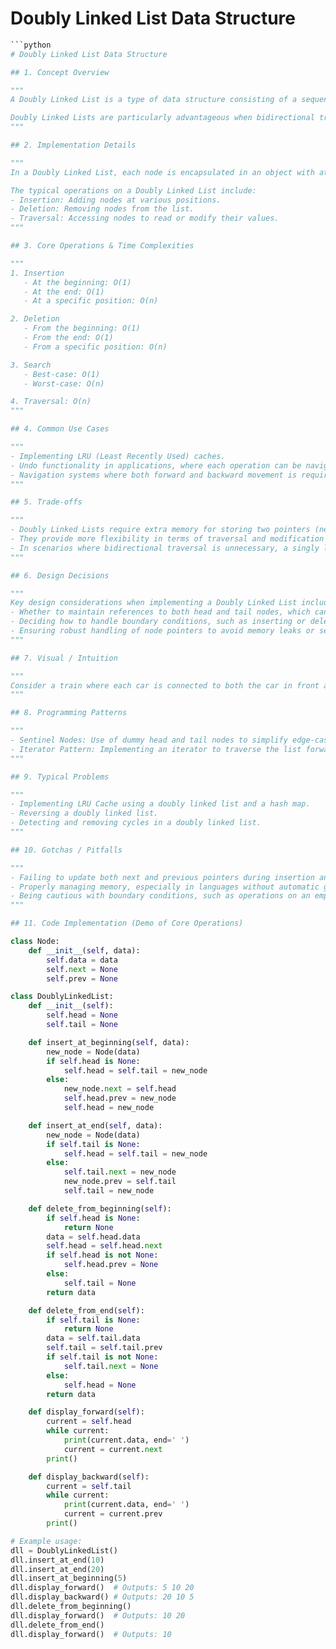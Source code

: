 # Doubly Linked List Data Structure

```python
```python
# Doubly Linked List Data Structure

## 1. Concept Overview

"""
A Doubly Linked List is a type of data structure consisting of a sequence of elements, each containing a reference to both the next and previous elements in the sequence. This structure allows for efficient insertion and deletion of nodes from both ends of the list, as well as from the middle, without the need to shift elements, as would be necessary in an array.

Doubly Linked Lists are particularly advantageous when bidirectional traversal is needed, as each node maintains a reference to its predecessor and successor.
"""

## 2. Implementation Details

"""
In a Doubly Linked List, each node is encapsulated in an object with attributes for data storage, a pointer to the next node, and a pointer to the previous node. The list itself maintains references to the head and tail nodes for efficient access and modification.

The typical operations on a Doubly Linked List include:
- Insertion: Adding nodes at various positions.
- Deletion: Removing nodes from the list.
- Traversal: Accessing nodes to read or modify their values.
"""

## 3. Core Operations & Time Complexities

"""
1. Insertion
   - At the beginning: O(1)
   - At the end: O(1)
   - At a specific position: O(n)

2. Deletion
   - From the beginning: O(1)
   - From the end: O(1)
   - From a specific position: O(n)

3. Search
   - Best-case: O(1)
   - Worst-case: O(n)

4. Traversal: O(n)
"""

## 4. Common Use Cases

"""
- Implementing LRU (Least Recently Used) caches.
- Undo functionality in applications, where each operation can be navigated forwards and backwards.
- Navigation systems where both forward and backward movement is required.
"""

## 5. Trade-offs

"""
- Doubly Linked Lists require extra memory for storing two pointers (next and previous) per node compared to singly linked lists.
- They provide more flexibility in terms of traversal and modification but at the cost of increased memory usage.
- In scenarios where bidirectional traversal is unnecessary, a singly linked list may be more efficient.
"""

## 6. Design Decisions

"""
Key design considerations when implementing a Doubly Linked List include:
- Whether to maintain references to both head and tail nodes, which can optimize access and insertion operations.
- Deciding how to handle boundary conditions, such as inserting or deleting from an empty list.
- Ensuring robust handling of node pointers to avoid memory leaks or segmentation faults.
"""

## 7. Visual / Intuition

"""
Consider a train where each car is connected to both the car in front and behind. This setup allows passengers to move forwards and backwards, akin to how nodes in a doubly linked list are connected.
"""

## 8. Programming Patterns

"""
- Sentinel Nodes: Use of dummy head and tail nodes to simplify edge-case handling for insertion and deletion operations.
- Iterator Pattern: Implementing an iterator to traverse the list forwards or backwards.
"""

## 9. Typical Problems

"""
- Implementing LRU Cache using a doubly linked list and a hash map.
- Reversing a doubly linked list.
- Detecting and removing cycles in a doubly linked list.
"""

## 10. Gotchas / Pitfalls

"""
- Failing to update both next and previous pointers during insertion and deletion can lead to broken links.
- Properly managing memory, especially in languages without automatic garbage collection, to avoid memory leaks.
- Being cautious with boundary conditions, such as operations on an empty list or single-node list.
"""

## 11. Code Implementation (Demo of Core Operations)

class Node:
    def __init__(self, data):
        self.data = data
        self.next = None
        self.prev = None

class DoublyLinkedList:
    def __init__(self):
        self.head = None
        self.tail = None

    def insert_at_beginning(self, data):
        new_node = Node(data)
        if self.head is None:
            self.head = self.tail = new_node
        else:
            new_node.next = self.head
            self.head.prev = new_node
            self.head = new_node

    def insert_at_end(self, data):
        new_node = Node(data)
        if self.tail is None:
            self.head = self.tail = new_node
        else:
            self.tail.next = new_node
            new_node.prev = self.tail
            self.tail = new_node

    def delete_from_beginning(self):
        if self.head is None:
            return None
        data = self.head.data
        self.head = self.head.next
        if self.head is not None:
            self.head.prev = None
        else:
            self.tail = None
        return data

    def delete_from_end(self):
        if self.tail is None:
            return None
        data = self.tail.data
        self.tail = self.tail.prev
        if self.tail is not None:
            self.tail.next = None
        else:
            self.head = None
        return data

    def display_forward(self):
        current = self.head
        while current:
            print(current.data, end=' ')
            current = current.next
        print()

    def display_backward(self):
        current = self.tail
        while current:
            print(current.data, end=' ')
            current = current.prev
        print()

# Example usage:
dll = DoublyLinkedList()
dll.insert_at_end(10)
dll.insert_at_end(20)
dll.insert_at_beginning(5)
dll.display_forward()  # Outputs: 5 10 20
dll.display_backward() # Outputs: 20 10 5
dll.delete_from_beginning()
dll.display_forward()  # Outputs: 10 20
dll.delete_from_end()
dll.display_forward()  # Outputs: 10
```
```
